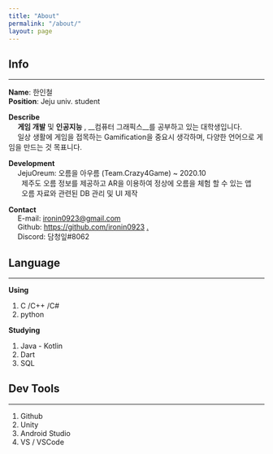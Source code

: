 ```yaml
---
title: "About"
permalink: "/about/"
layout: page
---
```


## Info
---

__Name__: 한인철  
__Position__: Jeju univ. student  

__Describe__  
&emsp; __게임 개발__ 및 __인공지능__ , __컴퓨터 그래픽스__를 공부하고 있는 대학생입니다.  
&emsp; 일상 생활에 게임을 접목하는 Gamification을 중요시 생각하며, 다양한 언어으로 게임을 만드는 것 목표니다.  

__Development__  
&emsp; JejuOreum: 오름을 아우름 (Team.Crazy4Game) ~ 2020.10  
&emsp; &nbsp; 제주도 오름 정보를 제공하고 AR을 이용하여 정상에 오름을 체험 할 수 있는 앱  
&emsp; &nbsp; 오름 자료와 관련된 DB 관리 및 UI 제작  

__Contact__  
&emsp; E-mail: [ironin0923@gmail.com](mailto:ironin0923@gmail.com)  
&emsp; Github: https://github.com/ironin0923 [.]  
&emsp; Discord: 담청잎#8062


## Language
---

__Using__  
1. C /C++ /C#
2. python

__Studying__
1. Java - Kotlin
2. Dart
3. SQL


## Dev Tools
---

1. Github
2. Unity
3. Android Studio
4. VS / VSCode

[.]: https://github.com/InZury
